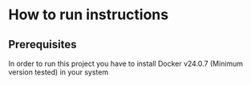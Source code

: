 # How to run instructions
## Prerequisites
In order to run this project you have to install Docker v24.0.7 (Minimum version tested) in your system
